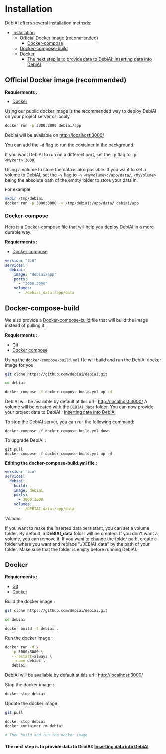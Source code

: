 # Installation

DebiAI offers several installation methods:
- [Installation](#installation)
  - [Official Docker image (recommended)](#official-docker-image-recommended)
    - [Docker-compose](#docker-compose)
  - [Docker-compose-build](#docker-compose-build)
  - [Docker](#docker)
      - [The next step is to provide data to DebiAI: Inserting data into DebiAI](#the-next-step-is-to-provide-data-to-debiai-inserting-data-into-debiai)


## Official Docker image (recommended)

**Requierments :**
- [Docker](https://docs.docker.com/get-docker/)

Using our public docker image is the recommended way to deploy DebiAI on your project server or localy.

```bash
docker run -p 3000:3000 debiai/app
```
Debiai will be available on [http://localhost:3000/](http://localhost:3000/)


You can add the `-d` flag to run the container in the background.

If you want DebiAI to run on a different port, set the `-p` flag to `-p <MyPort>:3000`.

Using a volume to store the data is also possible. If you want to set a volume to DebiAI, set the `-v` flag to `-v <MyVolume>:/app/data/`, `<MyVolume>` being the absolute path of the empty folder to store your data in.

For example:

```bash
mkdir /tmp/debiai
docker run -p 3000:3000 -v /tmp/debiai:/app/data/ debiai/app
```

### Docker-compose

Here is a Docker-compose file that will help you deploy DebiAI in a more durable way.

**Requierments :**
- [Docker compose](https://github.com/docker/compose)

```yaml
version: "3.8"
services:
  debiai:
    image: "debiai/app"
    ports:
      - "3000:3000"
    volumes:
      - ./debiai_data:/app/data
```

## Docker-compose-build

We also provide a [Docker-compose-build](https://github.com/debiai/debiai/blob/main/docker-compose-build.yml) file that will build the image instead of pulling it.

**Requierments :**
- [Git](https://git-scm.com/book/fr/v2/D%C3%A9marrage-rapide-Installation-de-Git)
- [Docker compose](https://github.com/docker/compose)

Using the `docker-compose-build.yml` file will build and run the DebiAI docker image for you.

```bash
git clone https://github.com/debiai/debiai.git

cd debiai

docker-compose -f docker-compose-build.yml up -d
```

DebiAI will be available by default at this url : [http://localhost:3000/](http://localhost:3000/)
A volume will be created with the `DEBIAI_data` folder.
You can now provide your project data to DebiAI : [Inserting data into DebiAI](../../../dataInsertion/README.md)

To stop the DebiAI server, you can run the following command:
```
docker-compose -f docker-compose-build.yml down
```

To upgrade DebiAI :
```
git pull
docker-compose -f docker-compose-build.yml up -d
```
**Editing the docker-compose-build.yml file :**

```yml
version: "3.8"
services:
  debiai:
    build: .
    image: debiai
    ports:
      - 3000:3000
    volumes:
      - ./DEBIAI_data:/app/data
```

_Volume:_

If you want to make the inserted data persistant, you can set a volume folder. By default, a **DEBIAI_data** folder will be created. If you don't want a volume, you can remove it. If you want to change the folder path, create a folder where you want and replace "./DEBIAI_data" by the path of your folder. Make sure that the folder is empty before running DebiAI.

## Docker

**Requierments :**
- [Git](https://git-scm.com/book/fr/v2/D%C3%A9marrage-rapide-Installation-de-Git)
- [Docker](https://docs.docker.com/get-docker/)


Build the docker image :
```bash
git clone https://github.com/debiai/debiai.git

cd debiai

docker build -t debiai .
```

Run the docker image :
```bash
docker run -d \
   -p 3000:3000 \
   --restart=always \
   --name debiai \
   debiai
```

DebiAI will be available by default at this url : [http://localhost:3000/](http://localhost:3000/)

Stop the docker image :
```bash
docker stop debiai
```

Update the docker image :
```bash
git pull

docker stop debiai
docker container rm debiai

# Then build and run the docker image
```

#### The next step is to provide data to DebiAI: [Inserting data into DebiAI](../../../dataInsertion/README.md)
